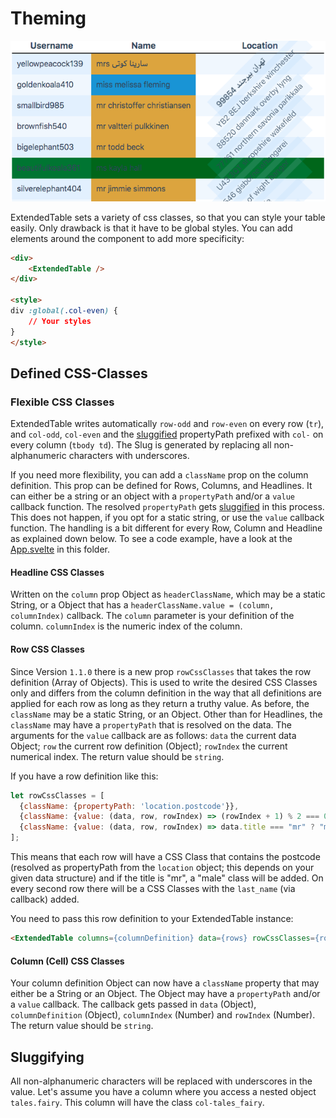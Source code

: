 # Theming

![](../../images/Theming.png)

ExtendedTable sets a variety of css classes, so that you can style your table easily. Only drawback is that it have to be global styles.
 You can add elements around the component to add more specificity:

```html 
<div>
    <ExtendedTable />
</div>

<style>
div :global(.col-even) {
    // Your styles
}
</style>
```

## Defined CSS-Classes

### Flexible CSS Classes

ExtendedTable writes automatically `row-odd` and `row-even` on every row (`tr`), and `col-odd`, `col-even` and the [sluggified](#sluggifying) propertyPath prefixed with `col-` on every column (`tbody td`). The Slug is generated by replacing all non-alphanumeric characters with underscores.

If you need more flexibility, you can add a `className` prop on the column definition. This prop can be defined for Rows, Columns, and Headlines. It can either be a string or an object with a `propertyPath` and/or a `value` callback function. The resolved `propertyPath` gets [sluggified](#sluggifying) in this process. This does not happen, if you opt for a static string, or use the `value` callback function.
The handling is a bit different for every Row, Column and Headline as explained down below. To see a code example, have a look at the [App.svelte](App.svelte) in this folder.

#### Headline CSS Classes

Written on the `column` prop Object as `headerClassName`, which may be a static String, or a Object that has a `headerClassName.value = (column, columnIndex)` callback. The `column` parameter is your definition of the column. `columnIndex` is the numeric index of the column.

#### Row CSS Classes

Since Version `1.1.0` there is a new prop `rowCssClasses` that takes the row definition (Array of Objects). This is used to write the desired CSS Classes only and differs from the column definition in the way that all definitions are applied for each row as long as they return a truthy value.
As before, the `className` may be a static String, or an Object. Other than for Headlines, the `className` may have a `propertyPath` that is resolved on the data.
The arguments for the `value` callback are as follows: `data` the current data Object; `row` the current row definition (Object); `rowIndex` the current numerical index. The return value should be `string`.

If you have a row definition like this:
```javascript
let rowCssClasses = [
  {className: {propertyPath: 'location.postcode'}},
  {className: {value: (data, row, rowIndex) => (rowIndex + 1) % 2 === 0 ? data.last_name : "" }},
  {className: {value: (data, row, rowIndex) => data.title === "mr" ? "male" : ""}},
];
```
This means that each row will have a CSS Class that contains the postcode (resolved as propertyPath from the `location` object; this depends on your given data structure) and if the title is "mr", a "male" class will be added. 
On every second row there will be a CSS Classes with the `last_name` (via callback) added.

You need to pass this row definition to your ExtendedTable instance:
```html
<ExtendedTable columns={columnDefinition} data={rows} rowCssClasses={rowCssClasses}></ExtendedTable>
```

#### Column (Cell) CSS Classes

Your column definition Object can now have a `className` property that may either be a String or an Object. The Object may have a `propertyPath` and/or a `value` callback. The callback gets passed in `data` (Object), `columnDefinition` (Object), `columnIndex` (Number) and `rowIndex` (Number). The return value should be `string`.

## Sluggifying

All non-alphanumeric characters will be replaced with underscores in the value.
Let's assume you have a column where you access a nested object `tales.fairy`. This column will have the class `col-tales_fairy`.
